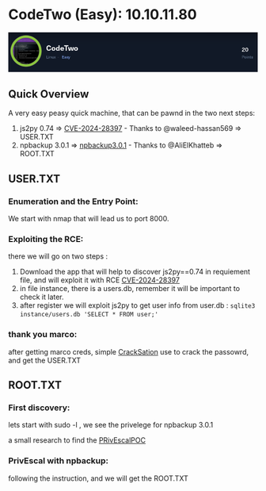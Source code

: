 # CodeTwo (Easy): 10.10.11.80

![Icon](Images/codetwoicon.png)

## Quick Overview

A very easy peasy quick machine, that can be pawnd in the two next steps:
1. js2py 0.74 => [CVE-2024-28397](https://github.com/waleed-hassan569/CVE-2024-28397-command-execution-poc) - Thanks to @waleed-hassan569 => USER.TXT
2. npbackup 3.0.1 => [npbackup3.0.1](https://github.com/AliElKhatteb/npbackup-cli-priv-escalation) - Thanks to @AliElKhatteb => ROOT.TXT

## USER.TXT
### Enumeration and the Entry Point:

We start with nmap that will lead us to port 8000.

### Exploiting the RCE:

there we will go on two steps :
1.  Download the app that will help to discover js2py==0.74 in requiement file, and will exploit it with RCE [CVE-2024-28397](https://github.com/waleed-hassan569/CVE-2024-28397-command-execution-poc)
2.  in file instance, there is a users.db, remember it will be important to check it later.
3.  after register we will exploit js2py to get user info from user.db : `sqlite3 instance/users.db 'SELECT * FROM user;'`

### thank you marco:

after getting marco creds, simple [CrackSation](https://crackstation.net/) use to crack the passowrd, and get the USER.TXT

## ROOT.TXT

### First discovery:

lets start with sudo -l , we see the privelege for npbackup 3.0.1

a small research to find the [PRivEscalPOC](https://github.com/AliElKhatteb/npbackup-cli-priv-escalation)

### PrivEscal with npbackup:

following the instruction, and we will get the ROOT.TXT
